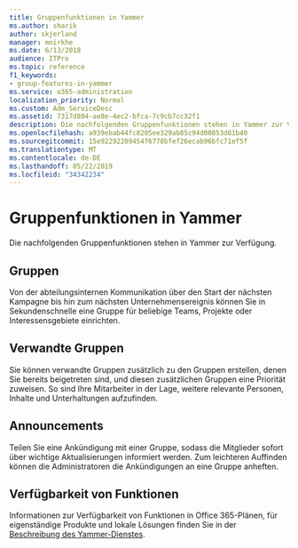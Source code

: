 ```yaml
---
title: Gruppenfunktionen in Yammer
ms.author: sharik
author: skjerland
manager: mnirkhe
ms.date: 6/13/2018
audience: ITPro
ms.topic: reference
f1_keywords:
- group-features-in-yammer
ms.service: o365-administration
localization_priority: Normal
ms.custom: Adm_ServiceDesc
ms.assetid: 7317d894-ae8e-4ec2-bfca-7c9cb7cc32f1
description: Die nachfolgenden Gruppenfunktionen stehen in Yammer zur Verfügung.
ms.openlocfilehash: a939ebab44fc8205ee329ab85c94d00853d81b40
ms.sourcegitcommit: 15e92292209454f6778bfef26ecab96bfc71ef5f
ms.translationtype: MT
ms.contentlocale: de-DE
ms.lasthandoff: 05/22/2019
ms.locfileid: "34342234"
---
```

# <a name="group-features-in-yammer"></a>Gruppenfunktionen in Yammer

Die nachfolgenden Gruppenfunktionen stehen in Yammer zur Verfügung.
  
## <a name="groups"></a>Gruppen
<a name="bkmk_Groups"> </a>

Von der abteilungsinternen Kommunikation über den Start der nächsten Kampagne bis hin zum nächsten Unternehmensereignis können Sie in Sekundenschnelle eine Gruppe für beliebige Teams, Projekte oder Interessensgebiete einrichten.
  
## <a name="related-groups"></a>Verwandte Gruppen
<a name="bkmk_RelatedGroups"> </a>

Sie können verwandte Gruppen zusätzlich zu den Gruppen erstellen, denen Sie bereits beigetreten sind, und diesen zusätzlichen Gruppen eine Priorität zuweisen. So sind Ihre Mitarbeiter in der Lage, weitere relevante Personen, Inhalte und Unterhaltungen aufzufinden.
  
## <a name="announcements"></a>Announcements
<a name="bkmk_Announcements"> </a>

Teilen Sie eine Ankündigung mit einer Gruppe, sodass die Mitglieder sofort über wichtige Aktualisierungen informiert werden. Zum leichteren Auffinden können die Administratoren die Ankündigungen an eine Gruppe anheften.
  
## <a name="feature-availability"></a>Verfügbarkeit von Funktionen
<a name="bkmk_Announcements"> </a>

Informationen zur Verfügbarkeit von Funktionen in Office 365-Plänen, für eigenständige Produkte und lokale Lösungen finden Sie in der [Beschreibung des Yammer-Dienstes](yammer-service-description.md).
  

